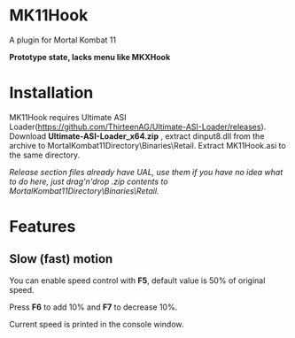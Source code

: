 # MK11Hook
 A plugin for Mortal Kombat 11

**Prototype state, lacks menu like MKXHook**

# Installation
MK11Hook requires Ultimate ASI Loader(https://github.com/ThirteenAG/Ultimate-ASI-Loader/releases). Download **Ultimate-ASI-Loader_x64.zip**
, extract dinput8.dll from the archive to MortalKombat11Directory\Binaries\Retail. Extract MK11Hook.asi to the same directory.

*Release section files already have UAL, use them if you have no idea what to do here, just drag'n'drop .zip contents to MortalKombat11Directory\Binaries\Retail.*

# Features

## Slow (fast) motion 
You can enable speed control with **F5**, default value is 50% of original speed.

Press **F6** to add 10% and **F7** to decrease 10%.

Current speed is printed in the console window.